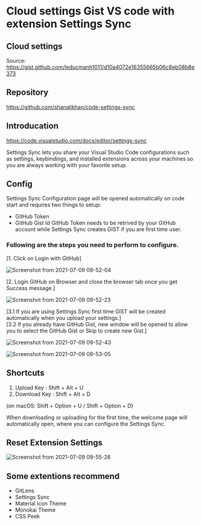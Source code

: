 # Cloud settings Gist VS code with extension Settings Sync

## Cloud settings
Source: https://gist.github.com/leducmanh1011/d10a4072e16355665b06c8eb08b8e373

## Repository
https://github.com/shanalikhan/code-settings-sync

## Introducation
https://code.visualstudio.com/docs/editor/settings-sync

Settings Sync lets you share your Visual Studio Code configurations such as settings, keybindings, and installed extensions across your machines so you are always working with your favorite setup.


## Config
Settings Sync Configuration page will be opened automatically on code start and requires two things to setup:

- GitHub Token
- GitHub Gist Id
GitHub Token needs to be retrived by your GitHub account while Settings Sync creates GIST if you are first time user.

### Following are the steps you need to perform to configure.

[1. Click on Login with GitHub]

![Screenshot from 2021-07-09 09-52-04](https://user-images.githubusercontent.com/46446038/125019671-a5be4a00-e0a1-11eb-8f5a-d8af7ff6bc1e.png)


[2. Login GitHub on Browser and close the browser tab once you get Success message.]

![Screenshot from 2021-07-09 09-52-23](https://user-images.githubusercontent.com/46446038/125019730-b8d11a00-e0a1-11eb-9c3f-7f47014cda9e.png)



[3.1 If you are using Settings Sync first time GIST will be created automatically when you upload your settings.] <br/>
[3.2 If you already have GitHub Gist, new window will be opened to allow you to select the GitHub Gist or Skip to create new Gist.]

![Screenshot from 2021-07-09 09-52-43](https://user-images.githubusercontent.com/46446038/125019755-c090be80-e0a1-11eb-9649-cf36985637f8.png)

![Screenshot from 2021-07-09 09-53-05](https://user-images.githubusercontent.com/46446038/125019766-c4bcdc00-e0a1-11eb-860a-5e5d876088e1.png)


## Shortcuts 

1. Upload Key : Shift + Alt + U
2. Download Key : Shift + Alt + D

(on macOS: Shift + Option + U / Shift + Option + D)

When downloading or uploading for the first time, the welcome page will automatically open, where you can configure the Settings Sync.

## Reset Extension Settings

![Screenshot from 2021-07-09 09-55-26](https://user-images.githubusercontent.com/46446038/125020215-a7d4d880-e0a2-11eb-8a70-5db891840300.png)


## Some extentions recommend

- GitLens
- Settings Sync
- Material Icon Theme
- Monokai Theme 
- CSS Peek
